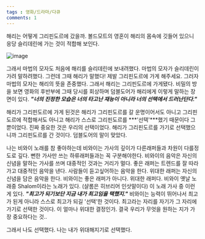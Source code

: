```yaml
---
tags : 영화/드라마/다큐
comments: 1
---
```


해리는 어떻게 그리핀도르에 갔을까. 볼드모트의 영혼이 해리의 몸속에 깃들어 있으니 응당 슬리데린에 가는 것이 적합해 보인다.  

![image](https://github.com/principia137/principia137.github.io/assets/62958764/5f6fd3f7-c74f-4803-b119-f62f32d0f4ae)  

그래서 마법의 모자도 처음에 해리를 슬리데린에 보내려했다. 마법의 모자가 슬리데린이 가려 말하려했다. 그런데 그때 해리가 말했다! 제발 그리핀도르에 가게 해주세요. 그러자 마법의 모자는 해리의 뜻을 존중했다. 그래서 해리는 그리핀도르에 가게됐다.
비밀의 방을 보면 영화의 후반부에 그때 당시를 회상하며 덤블도어가 해리에게 이렇게 말하는 장면이 있다. ***"너의 진정한 모습은 너의 타고난 재능이 아니라 너의 선택에서 드러난단다."***  

해리가 그리핀도르에 가게 된것은 해리가 그리핀도르를 갈 운명이어서도 아니고 그리핀도르에 적합해서도 아니고 해리가 스스로 그리핀도르를 ***'선택'***했기 때문이다 그 뿐이었다. 진짜 중요한 것은 우리의 선택이었다. 해리가 그리핀도르를 가기로 선택했으니까 그리핀도르를 간 것이다. 덤블도어의 말이 맞았다.

나는 비와이 노래를 참 좋아하는데 비와이는 가사의 깊이가 다른래퍼들과 차원이 다를정도로 깊다. 뻔한 가사만 쓰는 하류래퍼들과는 꼭 구분해야한다. 비와이의 음악은 자신의 신념을 말하는 가사를 쓰며 대중적인 것과는 거리가 멀다.
좋은 래퍼는 트렌드를 잘 따라가고 대중적인 음악을 낸다. 사람들이 듣고싶어하는 음악을 한다. 위대한 래퍼는 자신의 신념을 담은 음악을 한다. 비와이는 좋은 래퍼가 아니다. 위대한 래퍼다.
비와이 옛날 노래중 Shalom이라는 노래가 있다. (샬롬은 히브리어 인삿말이다)
이 노래 가사 중 이런게 있다. ***"최고가 되기보단 지금 내가 최고임을 택했지."*** 비와이는 능력이 뛰어나서 최고가 된게 아니라 스스로 최고가 되길 '선택'한 것이다. 최고라는 자리를 자기가 그 자리에 가기로 선택한 것이다. 이 얼마나 위대한 결정인가.
결국 우리가 무엇을 원하는 지가 가장 중요하다는 것..

그래서 나도 선택했다. 나는 내가 위대해지기로 선택했다.  
